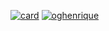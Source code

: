 [![card](https://github-readme-stats.vercel.app/api?username=oghenrique&theme=highcontrast)](https://github.com/anuraghazra/github-readme-stats)
[![oghenrique](https://github-readme-stats.vercel.app/api/top-langs/?username=oghenrique&layout=compact&theme=highcontrast)](https://github.com/anuraghazra/github-readme-stats)
